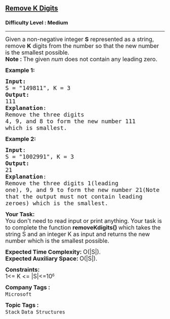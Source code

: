 <h2><a href="https://www.geeksforgeeks.org/problems/remove-k-digits/0">Remove K Digits</a></h2><h3>Difficulty Level : Medium</h3><hr><div class="problems_problem_content__Xm_eO"><p><span style="font-size: 18px;">Given a non-negative integer <strong>S</strong>&nbsp;represented as a string, remove&nbsp;<strong>K</strong>&nbsp;digits from the number so that the new number is the smallest possible.<br><strong>Note :&nbsp;</strong>The given&nbsp;<em>num</em>&nbsp;does not contain any leading zero.</span></p>
<p><span style="font-size: 18px;"><strong>Example 1:</strong></span></p>
<pre><span style="font-size: 18px;"><strong>Input:</strong>
S = "149811", K = 3
<strong>Output:</strong> <br>111
<strong>Explanation</strong>: <br>Remove the three digits 
4, 9, and 8 to form the new number 111
which is smallest.</span>
</pre>
<p><span style="font-size: 18px;"><strong>Example 2:</strong></span></p>
<pre><span style="font-size: 18px;"><strong>Input</strong>:
S = "1002991", K = 3
<strong>Output:</strong> <br>21
<strong>Explanation</strong>: <br>Remove the three digits 1(leading
one), 9, and 9 to form the new number 21(Note
that the output must not contain leading
zeroes) which is the smallest.</span></pre>
<p><span style="font-size: 18px;"><strong>Your Task:</strong><br>You don't need to read input or print anything. Your task is to complete the function&nbsp;<strong>removeKdigits()&nbsp;</strong>which takes the string S and an integer K as input and returns the new number which is the smallest possible.</span></p>
<p><span style="font-size: 18px;"><strong>Expected Time Complexity: </strong>O(|S|).<br><strong>Expected Auxiliary Space:&nbsp;</strong>O(|S|).</span></p>
<p><span style="font-size: 18px;"><strong>Constraints:</strong><br>1&lt;=&nbsp;</span><span style="font-size: 18px;">K &lt;= </span><span style="font-size: 18px;">|S|&lt;=10</span><sup>6</sup></p></div><p><span style=font-size:18px><strong>Company Tags : </strong><br><code>Microsoft</code>&nbsp;<br><p><span style=font-size:18px><strong>Topic Tags : </strong><br><code>Stack</code>&nbsp;<code>Data Structures</code>&nbsp;
